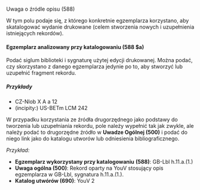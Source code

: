###   
Uwaga o źródle opisu (588)
  
W tym polu podaje się, z którego konkretnie egzemplarza korzystano, aby skatalogować wydanie drukowane (celem stworzenia nowych i uzupełnienia istniejących rekordów).
#### **Egzemplarz analizowany przy katalogowaniu (588 $a)**

Podać siglum biblioteki i sygnaturę użytej edycji drukowanej. Można podać, czy skorzystano z danego egzemplarza jedynie po to, aby stworzyć lub uzupełnić fragment rekordu.

##### Przykłady

- CZ-Nlob X A a 12
- (incipity:) US-BETm LCM 242

W przypadku korzystania ze źródła drugorzędnego jako podstawy do tworzenia lub uzupełniania rekordu, pole należy wypełnić tak jak zwykle, ale należy podać to drugorzędne źródło w **Uwadze Ogólnej (500)** i podać do niego link jako do katalogu utworów lub odniesienia bibliograficznego.

_Przykład:_

- **Egzemplarz wykorzystany przy katalogowaniu** **(588)**: GB-Lbl h.11.a.(1.)
- **Uwaga ogólna (500)**: Rekord oparty na YouV stosujący opis egzemplarza w GB-Lbl, sygnatura h.11.a.(1.).
- **Katalog utwórów (690)**: YouV 2